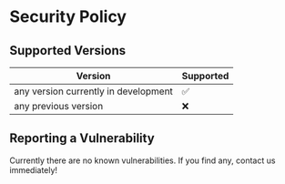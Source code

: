 # Security Policy

## Supported Versions

| Version | Supported          |
| ------- | ------------------ |
| any version currently in development | :white_check_mark: |
| any previous version   | :x:                |


## Reporting a Vulnerability

Currently there are no known vulnerabilities. If you find any, contact us immediately!
